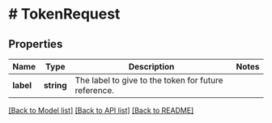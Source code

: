 # # TokenRequest

## Properties

Name | Type | Description | Notes
------------ | ------------- | ------------- | -------------
**label** | **string** | The label to give to the token for future reference. |

[[Back to Model list]](../../README.md#models) [[Back to API list]](../../README.md#endpoints) [[Back to README]](../../README.md)
